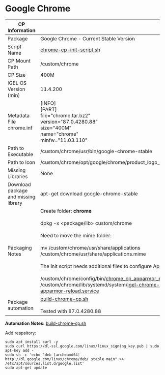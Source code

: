 # Google Chrome

|  CP Information |            |
|-----------------|------------|
| Package | Google Chrome - Current Stable Version |
| Script Name | [chrome-cp-init-script.sh](chrome-cp-init-script.sh) |
| CP Mount Path | /custom/chrome |
| CP Size | 400M |
| IGEL OS Version (min) | 11.4.200 |
| Metadata File <br /> chrome.inf | [INFO] <br /> [PART] <br /> file="chrome.tar.bz2" <br /> version="87.0.4280.88" <br /> size="400M" <br /> name="chrome" <br /> minfw="11.03.110" |
| Path to Executable | /custom/chrome/usr/bin/google-chrome-stable |
| Path to Icon | /custom/chrome/opt/google/chrome/product_logo_256.png |
| Missing Libraries | None |
| Download package and missing library | apt-get download google-chrome-stable |
| Packaging Notes | Create folder: **chrome** <br /><br /> dpkg -x <package/lib> custom/chrome <br /><br /> Need to move the mime folder: <br /><br />mv /custom/chrome/usr/share/applications /custom/chrome/usr/share/applications.mime <br /><br />The init script needs additional files to configure AppArmor: <br /><br /> /custom/chrome/config/bin/[chrome_cp_apparmor_reload](chrome_cp_apparmor_reload) <br /> /custom/chrome/lib/systemd/system/[igel-chrome-cp-apparmor-reload.service](igel-chrome-cp-apparmor-reload.service) |
| Package automation | [build-chrome-cp.sh](build-chrome-cp.sh) <br /><br /> Tested with 87.0.4280.88 |

**Automation Notes:** [build-chrome-cp.sh](build-chrome-cp.sh)

Add respsitory:

```{add-respsitory}
sudo apt install curl -y
sudo curl https://dl-ssl.google.com/linux/linux_signing_key.pub | sudo apt-key add -
sudo sh -c 'echo "deb [arch=amd64] http://dl.google.com/linux/chrome/deb/ stable main" >> /etc/apt/sources.list.d/google.list'
sudo apt-get update
   ```
